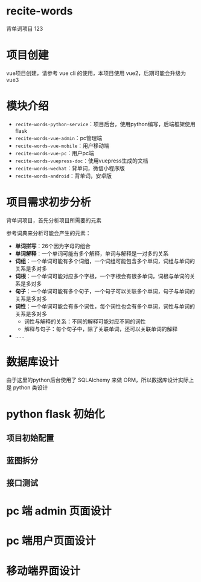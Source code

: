 # recite-words
背单词项目 123

# 项目创建

vue项目创建，请参考 vue cli 的使用，本项目使用 vue2，后期可能会升级为 vue3

# 模块介绍

- `recite-words-python-service`：项目后台，使用python编写，后端框架使用 flask
- `recite-words-vue-admin`：pc管理端
- `recite-words-vue-mobile`：用户移动端
- `recite-words-vue-pc`：用户pc端
- `recite-words-vuepress-doc`：使用vuepress生成的文档
- `recite-words-wechat`：背单词，微信小程序版
- `recite-words-android`：背单词，安卓版

# 项目需求初步分析

背单词项目，首先分析项目所需要的元素

参考词典来分析可能会产生的元素：
- **单词拼写**：26个因为字母的组合
- **单词解释**：一个单词可能有多个解释，单词与解释是一对多的关系
- **词组**：一个单词可能有多个词组，一个词组可能包含多个单词，词组与单词的关系是多对多
- **词根**：一个单词可能对应多个字根，一个字根会有很多单词，词根与单词的关系是多对多
- **句子**：一个单词可能有多个句子，一个句子可以关联多个单词，句子与单词的关系是多对多
- **词性**：一个单词可能会有多个词性，每个词性也会有多个单词，词性与单词的关系是多对多
  - 词性与解释的关系：不同的解释可能对应不同的词性
  - 解释与句子：每个句子中，除了关联单词，还可以关联单词的解释
- ......


# 数据库设计

由于这里的python后台使用了 SQLAlchemy 来做 ORM，所以数据库设计实际上是 python 类设计

# python flask 初始化

## 项目初始配置

## 蓝图拆分

## 接口测试

# pc 端 admin 页面设计

# pc 端用户页面设计

# 移动端界面设计




